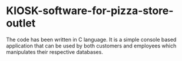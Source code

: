 # KIOSK-software-for-pizza-store-outlet
The code has been written in C language. It is a simple console based application that can be used by both customers and employees which manipulates their respective databases.
